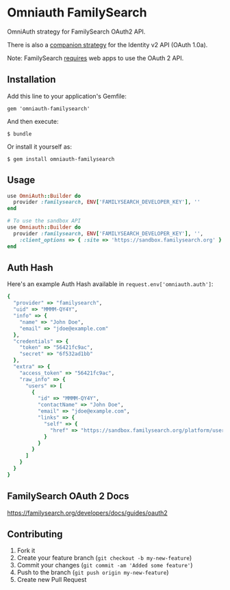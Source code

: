 # Omniauth FamilySearch

OmniAuth strategy for FamilySearch OAuth2 API.

There is also a [companion strategy](https://github.com/xrkhill/omniauth-familysearch-identity) for the Identity v2 API (OAuth 1.0a).

Note: FamilySearch [requires](https://familysearch.org/developers/docs/guides/authentication) web apps to use the OAuth 2 API.

## Installation

Add this line to your application's Gemfile:

    gem 'omniauth-familysearch'

And then execute:

    $ bundle

Or install it yourself as:

    $ gem install omniauth-familysearch

## Usage

```ruby
use OmniAuth::Builder do
  provider :familysearch, ENV['FAMILYSEARCH_DEVELOPER_KEY'], ''
end

# To use the sandbox API
use Omniauth::Builder do
  provider :familysearch, ENV['FAMILYSEARCH_DEVELOPER_KEY'], '',
    :client_options => { :site => 'https://sandbox.familysearch.org' }
end
```

## Auth Hash

Here's an example Auth Hash available in `request.env['omniauth.auth']`:

```ruby
{
  "provider" => "familysearch",
  "uid" => "MMMM-QY4Y",
  "info" => {
    "name" => "John Doe",
    "email" => "jdoe@example.com"
  },
  "credentials" => {
    "token" => "56421fc9ac",
    "secret" => "6f532ad1bb"
  },
  "extra" => {
    "access_token" => "56421fc9ac",
    "raw_info" => {
      "users" => [
        {
          "id" => "MMMM-QY4Y",
          "contactName" => "John Doe",
          "email" => "jdoe@example.com",
          "links" => {
            "self" => {
              "href" => "https://sandbox.familysearch.org/platform/users/current?access_token=abc123"
            }
          }
        }
      ]
    }
  }
}
```

## FamilySearch OAuth 2 Docs

https://familysearch.org/developers/docs/guides/oauth2

## Contributing

1. Fork it
2. Create your feature branch (`git checkout -b my-new-feature`)
3. Commit your changes (`git commit -am 'Added some feature'`)
4. Push to the branch (`git push origin my-new-feature`)
5. Create new Pull Request
